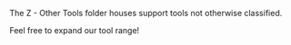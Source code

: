 The Z - Other Tools folder houses support tools not otherwise classified. 

Feel free to expand our tool range!
